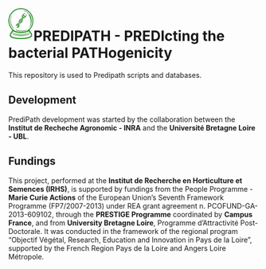 <img align="left" width="10%" src="fig_predipath.png"> 

# PREDIPATH - PREDIcting the bacterial PATHogenicity


This repository is used to Predipath scripts and databases.


## Development
PrediPath development was started by the collaboration between the **Institut de Recheche Agronomic - INRA** and the **Université Bretagne Loire - UBL**.

## Fundings
This project, performed at the **Institut de Recherche en Horticulture et Semences (IRHS)**, is supported by fundings from the People Programme - **Marie Curie Actions** of the European Union’s Seventh Framework Programme (FP7/2007-2013) under REA grant agreement n. PCOFUND-GA-2013-609102, through the **PRESTIGE Programme** coordinated by **Campus France**, and from **University Bretagne Loire**, Programme d’Attractivité Post-Doctorale. It was conducted in the framework of the regional program “Objectif Végétal, Research, Education and Innovation in Pays de la Loire”, supported by the French Region Pays de la Loire and Angers Loire Métropole.

